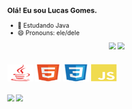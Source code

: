 ### Olá! Eu sou Lucas Gomes. 

- 🌱 Estudando Java
- 😄 Pronouns: ele/dele
<p align="center">
  <img width="45%%" src="https://github-readme-stats.vercel.app/api?username=lucasgm18&show_icons=true&bg_color=00000000">
  <img width="45%" src="https://github-readme-stats.vercel.app/api/top-langs/?username=lucasgm18&layout=compact&bg_color=00000000">
</p>


 
<div style="display: inline_block"><br>
   <img align="center" alt="lucas-java" height="40" width="60" src="https://raw.githubusercontent.com/devicons/devicon/master/icons/java/java-plain.svg">
   <img align="center" alt="Lucas-HTML" height="40" width="60" src="https://raw.githubusercontent.com/devicons/devicon/master/icons/html5/html5-original.svg">
   <img align="center" alt="Lucas-CSS" height="40" width="60" src="https://raw.githubusercontent.com/devicons/devicon/master/icons/css3/css3-original.svg">   
    <img align="center" alt="lucas-Js" height="40" width="60" src="https://raw.githubusercontent.com/devicons/devicon/master/icons/javascript/javascript-plain.svg ">     
          
</div>

##

<div>
   <a href = "mailto:contatolucasgomesm1808@gmail.com"><img src="https://img.shields.io/badge/-Gmail-%23333?style=for-the-badge&logo=gmail&logoColor=white" target="_blank"></a>
  <a href="https://instagram.com/legomes1808" target="_blank"><img src="https://img.shields.io/badge/-Instagram-%23E4405F?style=for-the-badge&logo=instagram&logoColor=white" target="_blank"></a>
</div>  

